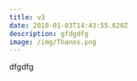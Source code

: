 ```yaml
---
title: v3
date: 2018-01-03T14:43:55.628Z
description: gfdgdfg
image: /img/Thanos.png
---
```

dfgdfg
